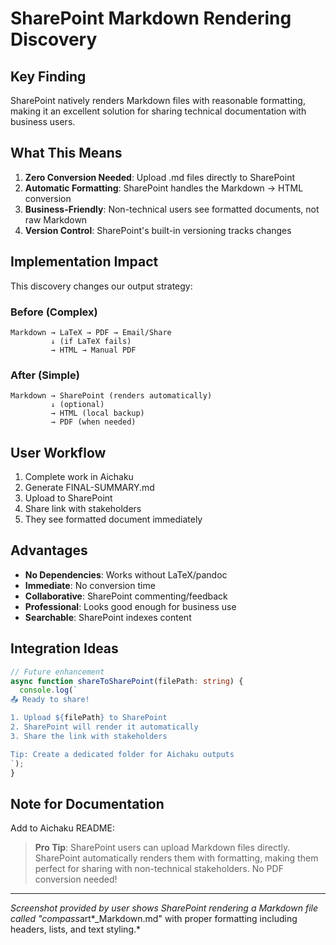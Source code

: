 # SharePoint Markdown Rendering Discovery

## Key Finding

SharePoint natively renders Markdown files with reasonable formatting, making it
an excellent solution for sharing technical documentation with business users.

## What This Means

1. **Zero Conversion Needed**: Upload .md files directly to SharePoint
2. **Automatic Formatting**: SharePoint handles the Markdown → HTML conversion
3. **Business-Friendly**: Non-technical users see formatted documents, not raw
   Markdown
4. **Version Control**: SharePoint's built-in versioning tracks changes

## Implementation Impact

This discovery changes our output strategy:

### Before (Complex)

```
Markdown → LaTeX → PDF → Email/Share
         ↓ (if LaTeX fails)
         → HTML → Manual PDF
```

### After (Simple)

```
Markdown → SharePoint (renders automatically)
         ↓ (optional)
         → HTML (local backup)
         → PDF (when needed)
```

## User Workflow

1. Complete work in Aichaku
2. Generate FINAL-SUMMARY.md
3. Upload to SharePoint
4. Share link with stakeholders
5. They see formatted document immediately

## Advantages

- **No Dependencies**: Works without LaTeX/pandoc
- **Immediate**: No conversion time
- **Collaborative**: SharePoint commenting/feedback
- **Professional**: Looks good enough for business use
- **Searchable**: SharePoint indexes content

## Integration Ideas

```typescript
// Future enhancement
async function shareToSharePoint(filePath: string) {
  console.log(`
📤 Ready to share!

1. Upload ${filePath} to SharePoint
2. SharePoint will render it automatically
3. Share the link with stakeholders

Tip: Create a dedicated folder for Aichaku outputs
`);
}
```

## Note for Documentation

Add to Aichaku README:

> **Pro Tip**: SharePoint users can upload Markdown files directly. SharePoint
> automatically renders them with formatting, making them perfect for sharing
> with non-technical stakeholders. No PDF conversion needed!

---

*Screenshot provided by user shows SharePoint rendering a Markdown file called
"compass*art\*\_Markdown.md" with proper formatting including headers, lists,
and text styling.*
